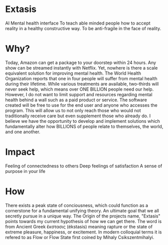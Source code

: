 # Extasis
AI Mental health interface 
To teach able minded people how to accept reality in a healthy constructive way. 
To be anti-fragile in the face of reality.

# Why?
Today, Amazon can get a package to your doorstep within 24 hours. Any show can be streamed instantly with Netflix. 
Yet, nowhere is there a scale equivalent solution for improving mental health. 
The World Health Organization reports that one in four people will suffer from mental health during their lifetime. 
While various treatments are available, two-thirds will never seek help, which means over ONE BILLION people need our help. 
However, I do not want to limit support and resources regarding mental health behind a wall such as a paid product or service. 
The software created will be free to use for the end user and anyone who accesses the program. This will allow us to not only reach those who would not traditionally receive care but even supplement those who already do. I believe we have the opportunity to develop and implement solutions which fundamentally alter how BILLIONS of people relate to themselves, the world, and one another.

# Impact
Feeling of connectedness to others
Deep feelings of satisfaction
A sense of purpose in your life


# How
There exists a peak state of conciousness, which could function as a cornerstone for a fundamental unifying theory. 
An ultimate goal that we all secretly pursue in a unique way.
The Origin of the projects name, "Extasis" points towards my current hypothesis of how we can get there. The word is from Ancient Greek ἔκστασις (ékstasis) meaning rapture or the state of extreme pleasure, happiness, or excitement.
In modern colloquial terms it is refered to as Flow or Flow State first coined by Mihaly Csikszentmihalyi. 

